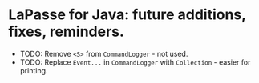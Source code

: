 # LaPasse for Java: future additions, fixes, reminders.

- TODO: Remove `<S>` from `CommandLogger` - not used.
- TODO: Replace `Event...` in `CommandLogger` with `Collection` - easier for printing.
